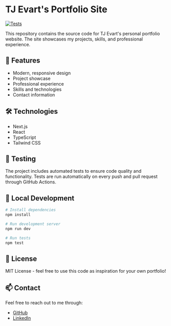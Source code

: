 # TJ Evart's Portfolio Site

[![Tests](https://github.com/T-Ev/T-Ev.github.io/actions/workflows/tests.yml/badge.svg)](https://github.com/T-Ev/T-Ev.github.io/actions/workflows/tests.yml)

This repository contains the source code for TJ Evart's personal portfolio website. The site showcases my projects, skills, and professional experience.

## 🚀 Features

- Modern, responsive design
- Project showcase
- Professional experience
- Skills and technologies
- Contact information

## 🛠️ Technologies

- Next.js
- React
- TypeScript
- Tailwind CSS

## 🧪 Testing

The project includes automated tests to ensure code quality and functionality. Tests are run automatically on every push and pull request through GitHub Actions.

## 🔧 Local Development

```bash
# Install dependencies
npm install

# Run development server
npm run dev

# Run tests
npm test
```

## 📝 License

MIT License - feel free to use this code as inspiration for your own portfolio!

## 📫 Contact

Feel free to reach out to me through:

- [GitHub](https://github.com/T-Ev)
- [LinkedIn](https://linkedin.com/in/tjevarts)
